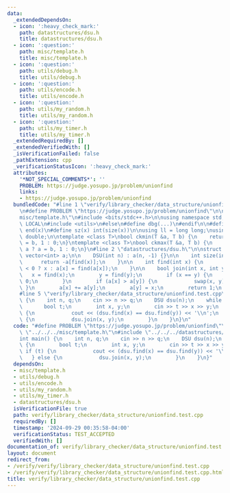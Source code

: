 ```yaml
---
data:
  _extendedDependsOn:
  - icon: ':heavy_check_mark:'
    path: datastructures/dsu.h
    title: datastructures/dsu.h
  - icon: ':question:'
    path: misc/template.h
    title: misc/template.h
  - icon: ':question:'
    path: utils/debug.h
    title: utils/debug.h
  - icon: ':question:'
    path: utils/encode.h
    title: utils/encode.h
  - icon: ':question:'
    path: utils/my_random.h
    title: utils/my_random.h
  - icon: ':question:'
    path: utils/my_timer.h
    title: utils/my_timer.h
  _extendedRequiredBy: []
  _extendedVerifiedWith: []
  _isVerificationFailed: false
  _pathExtension: cpp
  _verificationStatusIcon: ':heavy_check_mark:'
  attributes:
    '*NOT_SPECIAL_COMMENTS*': ''
    PROBLEM: https://judge.yosupo.jp/problem/unionfind
    links:
    - https://judge.yosupo.jp/problem/unionfind
  bundledCode: "#line 1 \"verify/library_checker/data_structure/unionfind.test.cpp\"\
    \n#define PROBLEM \"https://judge.yosupo.jp/problem/unionfind\"\n\n#line 1 \"\
    misc/template.h\"\n#include <bits/stdc++.h>\n\nusing namespace std;\n\n#ifdef\
    \ LOCAL\n#include <utils>\n#else\n#define dbg(...)\n#endif\n\n#define all(x) begin(x),\
    \ end(x)\n#define sz(x) int(size(x))\n\nusing ll = long long;\nusing ld = long\
    \ double;\n\ntemplate <class T>\nbool ckmin(T &a, T b) {\n    return b < a ? a\
    \ = b, 1 : 0;\n}\ntemplate <class T>\nbool ckmax(T &a, T b) {\n    return b >\
    \ a ? a = b, 1 : 0;\n}\n#line 2 \"datastructures/dsu.h\"\n\nstruct DSU {\n   \
    \ vector<int> a;\n\n    DSU(int n) : a(n, -1) {}\n\n    int size(int x) {\n  \
    \      return -a[find(x)];\n    }\n\n    int find(int x) {\n        return a[x]\
    \ < 0 ? x : a[x] = find(a[x]);\n    }\n\n    bool join(int x, int y) {\n     \
    \   x = find(x);\n        y = find(y);\n        if (x == y) {\n            return\
    \ 0;\n        }\n        if (a[x] > a[y]) {\n            swap(x, y);\n       \
    \ }\n        a[x] += a[y];\n        a[y] = x;\n        return 1;\n    }\n};\n\
    #line 5 \"verify/library_checker/data_structure/unionfind.test.cpp\"\n\nint main()\
    \ {\n    int n, q;\n    cin >> n >> q;\n    DSU dsu(n);\n    while (q--) {\n \
    \       bool t;\n        int x, y;\n        cin >> t >> x >> y;\n        if (t)\
    \ {\n            cout << (dsu.find(x) == dsu.find(y)) << '\\n';\n        } else\
    \ {\n            dsu.join(x, y);\n        }\n    }\n}\n"
  code: "#define PROBLEM \"https://judge.yosupo.jp/problem/unionfind\"\n\n#include\
    \ \"../../../misc/template.h\"\n#include \"../../../datastructures/dsu.h\"\n\n\
    int main() {\n    int n, q;\n    cin >> n >> q;\n    DSU dsu(n);\n    while (q--)\
    \ {\n        bool t;\n        int x, y;\n        cin >> t >> x >> y;\n       \
    \ if (t) {\n            cout << (dsu.find(x) == dsu.find(y)) << '\\n';\n     \
    \   } else {\n            dsu.join(x, y);\n        }\n    }\n}"
  dependsOn:
  - misc/template.h
  - utils/debug.h
  - utils/encode.h
  - utils/my_random.h
  - utils/my_timer.h
  - datastructures/dsu.h
  isVerificationFile: true
  path: verify/library_checker/data_structure/unionfind.test.cpp
  requiredBy: []
  timestamp: '2024-09-29 00:35:58-04:00'
  verificationStatus: TEST_ACCEPTED
  verifiedWith: []
documentation_of: verify/library_checker/data_structure/unionfind.test.cpp
layout: document
redirect_from:
- /verify/verify/library_checker/data_structure/unionfind.test.cpp
- /verify/verify/library_checker/data_structure/unionfind.test.cpp.html
title: verify/library_checker/data_structure/unionfind.test.cpp
---
```

